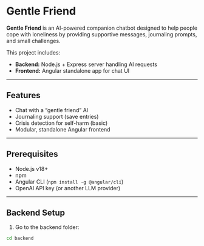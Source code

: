 # Gentle Friend

**Gentle Friend** is an AI-powered companion chatbot designed to help people cope with loneliness by providing supportive messages, journaling prompts, and small challenges.

This project includes:

- **Backend:** Node.js + Express server handling AI requests
- **Frontend:** Angular standalone app for chat UI

---

## Features

- Chat with a “gentle friend” AI
- Journaling support (save entries)
- Crisis detection for self-harm (basic)
- Modular, standalone Angular frontend

---

## Prerequisites

- Node.js v18+
- npm
- Angular CLI (`npm install -g @angular/cli`)
- OpenAI API key (or another LLM provider)

---

## Backend Setup

1. Go to the backend folder:
```bash
cd backend
